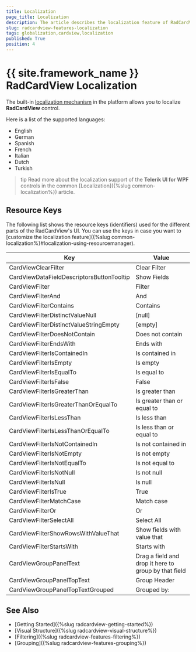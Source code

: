 ```yaml
---
title: Localization
page_title: Localization
description: The article describes the localization feature of RadCardView.
slug: radcardview-features-localization
tags: globalization,cardview,localization
published: True
position: 4
---
```


# {{ site.framework_name }} RadCardView Localization

The built-in [localization mechanism](https://docs.microsoft.com/en-us/dotnet/desktop/wpf/advanced/wpf-globalization-and-localization-overview?view=netframeworkdesktop-4.8) in the platform allows you to localize __RadCardView__ control. 

Here is a list of the supported languages:

* English            
* German          
* Spanish           
* French
* Italian              
* Dutch             
* Turkish

>tip Read more about the localization support of the __Telerik UI for WPF__ controls in the common [Localization]({%slug common-localization%}) article.

## Resource Keys

The following list shows the resource keys (identifiers) used for the different parts of the RadCardView's UI. You can use the keys in case you want to [customize the localization feature]({%slug common-localization%}#localization-using-resourcemanager).

Key	|	Value
---	|	---	
CardViewClearFilter | Clear Filter
CardViewDataFieldDescriptorsButtonTooltip | Show Fields
CardViewFilter | Filter
CardViewFilterAnd | And
CardViewFilterContains | Contains
CardViewFilterDistinctValueNull | [null]
CardViewFilterDistinctValueStringEmpty | [empty]
CardViewFilterDoesNotContain | Does not contain
CardViewFilterEndsWith | Ends with
CardViewFilterIsContainedIn | Is contained in
CardViewFilterIsEmpty | Is empty 
CardViewFilterIsEqualTo | Is equal to
CardViewFilterIsFalse | False
CardViewFilterIsGreaterThan | Is greater than
CardViewFilterIsGreaterThanOrEqualTo | Is greater than or equal to
CardViewFilterIsLessThan | Is less than
CardViewFilterIsLessThanOrEqualTo | Is less than or equal to
CardViewFilterIsNotContainedIn | Is not contained in
CardViewFilterIsNotEmpty | Is not empty
CardViewFilterIsNotEqualTo | Is not equal to
CardViewFilterIsNotNull | Is not null
CardViewFilterIsNull | Is null
CardViewFilterIsTrue | True
CardViewFilterMatchCase | Match case
CardViewFilterOr | Or
CardViewFilterSelectAll | Select All
CardViewFilterShowRowsWithValueThat | Show fields with value that
CardViewFilterStartsWith | Starts with
CardViewGroupPanelText | Drag a field and drop it here to group by that field
CardViewGroupPanelTopText | Group Header
CardViewGroupPanelTopTextGrouped | Grouped by:

## See Also  
* [Getting Started]({%slug radcardview-getting-started%})
* [Visual Structure]({%slug radcardview-visual-structure%})
* [Filtering]({%slug radcardview-features-filtering%})
* [Grouping]({%slug radcardview-features-grouping%})
